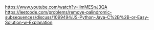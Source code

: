 https://www.youtube.com/watch?v=ilmMESnJ3QA
​
https://leetcode.com/problems/remove-palindromic-subsequences/discuss/1099494/JS-Python-Java-C%2B%2B-or-Easy-Solution-w-Explanation